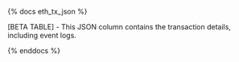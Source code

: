{% docs eth_tx_json %}

[BETA TABLE] - This JSON column contains the transaction details, including event logs. 

{% enddocs %}